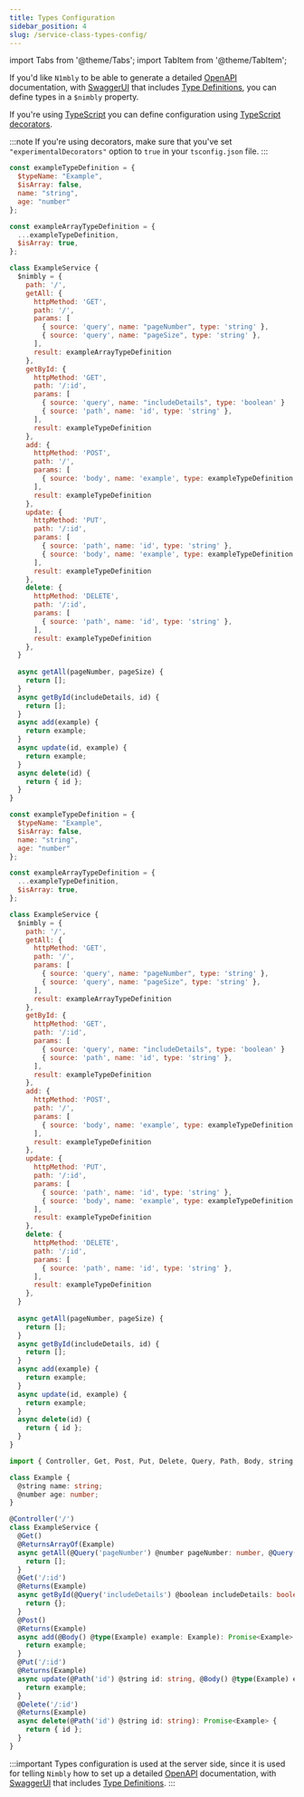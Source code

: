 ```yaml
---
title: Types Configuration
sidebar_position: 4
slug: /service-class-types-config/
---
```


import Tabs from '@theme/Tabs';
import TabItem from '@theme/TabItem';

If you'd like `N1mbly` to be able to generate a detailed [OpenAPI](https://www.openapis.org/) documentation, with [SwaggerUI](https://swagger.io/) that includes [Type Definitions](https://swagger.io/docs/specification/data-models/data-types/), you can define types in a `$nimbly` property.

If you're using [TypeScript](https://www.typescriptlang.org/) you can define configuration using [TypeScript decorators](https://www.typescriptlang.org/docs/handbook/decorators.html).

:::note
If you're using decorators, make sure that you've set `"experimentalDecorators"` option to `true` in your `tsconfig.json` file.
:::

<Tabs groupId="lang">
  <TabItem value="cjs" label="CommonJS" default>

```js
const exampleTypeDefinition = {
  $typeName: "Example",
  $isArray: false,
  name: "string",
  age: "number"
};

const exampleArrayTypeDefinition = {
  ...exampleTypeDefinition,
  $isArray: true,
};

class ExampleService {
  $nimbly = {
    path: '/',
    getAll: {
      httpMethod: 'GET',
      path: '/',
      params: [
        { source: 'query', name: "pageNumber", type: 'string' },
        { source: 'query', name: "pageSize", type: 'string' },
      ],
      result: exampleArrayTypeDefinition
    },
    getById: {
      httpMethod: 'GET',
      path: '/:id',
      params: [
        { source: 'query', name: "includeDetails", type: 'boolean' }
        { source: 'path', name: 'id', type: 'string' },
      ],
      result: exampleTypeDefinition
    },
    add: {
      httpMethod: 'POST',
      path: '/',
      params: [
        { source: 'body', name: 'example', type: exampleTypeDefinition }
      ],
      result: exampleTypeDefinition
    },
    update: {
      httpMethod: 'PUT',
      path: '/:id',
      params: [
        { source: 'path', name: 'id', type: 'string' },
        { source: 'body', name: 'example', type: exampleTypeDefinition }
      ],
      result: exampleTypeDefinition
    },
    delete: {
      httpMethod: 'DELETE',
      path: '/:id',
      params: [
        { source: 'path', name: 'id', type: 'string' },
      ],
      result: exampleTypeDefinition
    },
  }
  
  async getAll(pageNumber, pageSize) {
    return [];
  }
  async getById(includeDetails, id) {
    return [];
  }
  async add(example) {
    return example;
  }
  async update(id, example) {
    return example;
  }
  async delete(id) {
    return { id };
  }
}
```

  </TabItem>
  <TabItem value="mjs" label="ES modules">

```js
const exampleTypeDefinition = {
  $typeName: "Example",
  $isArray: false,
  name: "string",
  age: "number"
};

const exampleArrayTypeDefinition = {
  ...exampleTypeDefinition,
  $isArray: true,
};

class ExampleService {
  $nimbly = {
    path: '/',
    getAll: {
      httpMethod: 'GET',
      path: '/',
      params: [
        { source: 'query', name: "pageNumber", type: 'string' },
        { source: 'query', name: "pageSize", type: 'string' },
      ],
      result: exampleArrayTypeDefinition
    },
    getById: {
      httpMethod: 'GET',
      path: '/:id',
      params: [
        { source: 'query', name: "includeDetails", type: 'boolean' }
        { source: 'path', name: 'id', type: 'string' },
      ],
      result: exampleTypeDefinition
    },
    add: {
      httpMethod: 'POST',
      path: '/',
      params: [
        { source: 'body', name: 'example', type: exampleTypeDefinition }
      ],
      result: exampleTypeDefinition
    },
    update: {
      httpMethod: 'PUT',
      path: '/:id',
      params: [
        { source: 'path', name: 'id', type: 'string' },
        { source: 'body', name: 'example', type: exampleTypeDefinition }
      ],
      result: exampleTypeDefinition
    },
    delete: {
      httpMethod: 'DELETE',
      path: '/:id',
      params: [
        { source: 'path', name: 'id', type: 'string' },
      ],
      result: exampleTypeDefinition
    },
  }
  
  async getAll(pageNumber, pageSize) {
    return [];
  }
  async getById(includeDetails, id) {
    return [];
  }
  async add(example) {
    return example;
  }
  async update(id, example) {
    return example;
  }
  async delete(id) {
    return { id };
  }
}
```

  </TabItem>
  <TabItem value="ts" label="TypeScript">

```ts
import { Controller, Get, Post, Put, Delete, Query, Path, Body, string, number, boolean, type, Returns, ReturnsArrayOf } from "nimbly-client"; // or nimbly-api

class Example {
  @string name: string;
  @number age: number;
}

@Controller('/')
class ExampleService {
  @Get()
  @ReturnsArrayOf(Example)
  async getAll(@Query('pageNumber') @number pageNumber: number, @Query('pageSize') @number pageSize: number): Promise<Example[]> {
    return [];
  }
  @Get('/:id')
  @Returns(Example)
  async getById(@Query('includeDetails') @boolean includeDetails: boolean, @Path('id') @string id: string): Promise<Example> {
    return {};
  }
  @Post()
  @Returns(Example)
  async add(@Body() @type(Example) example: Example): Promise<Example> {
    return example;
  }
  @Put('/:id')
  @Returns(Example)
  async update(@Path('id') @string id: string, @Body() @type(Example) example: Example): Promise<Example> {
    return example;
  }
  @Delete('/:id')
  @Returns(Example)
  async delete(@Path('id') @string id: string): Promise<Example> {
    return { id };
  }
}
```

  </TabItem>
</Tabs>

:::important
Types configuration is used at the server side, since it is used for telling `Nimbly` how to set up a detailed [OpenAPI](https://www.openapis.org/) documentation, with [SwaggerUI](https://swagger.io/) that includes [Type Definitions](https://swagger.io/docs/specification/data-models/data-types/).
:::